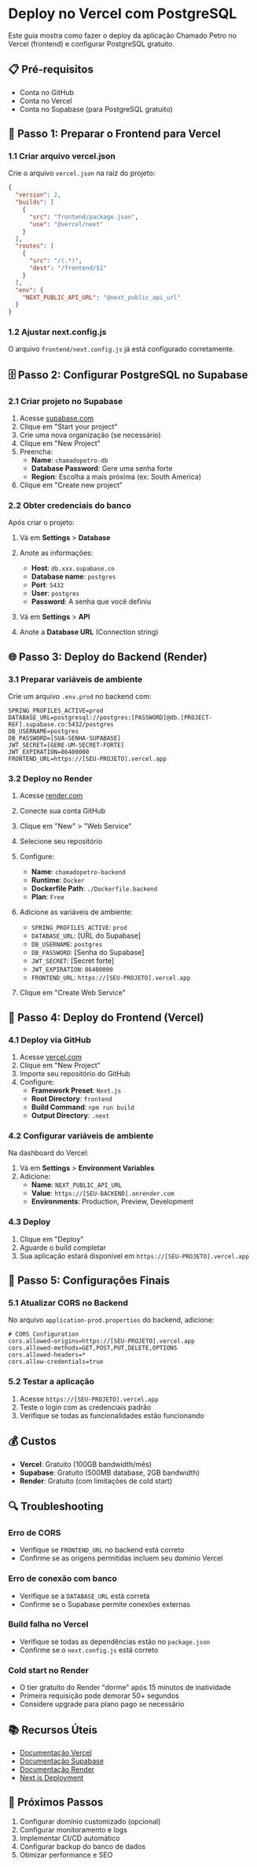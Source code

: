 # Deploy no Vercel com PostgreSQL

Este guia mostra como fazer o deploy da aplicação Chamado Petro no Vercel (frontend) e configurar PostgreSQL gratuito.

## 📋 Pré-requisitos

- Conta no GitHub
- Conta no Vercel
- Conta no Supabase (para PostgreSQL gratuito)

## 🚀 Passo 1: Preparar o Frontend para Vercel

### 1.1 Criar arquivo vercel.json

Crie o arquivo `vercel.json` na raiz do projeto:

```json
{
  "version": 2,
  "builds": [
    {
      "src": "frontend/package.json",
      "use": "@vercel/next"
    }
  ],
  "routes": [
    {
      "src": "/(.*)",
      "dest": "/frontend/$1"
    }
  ],
  "env": {
    "NEXT_PUBLIC_API_URL": "@next_public_api_url"
  }
}
```

### 1.2 Ajustar next.config.js

O arquivo `frontend/next.config.js` já está configurado corretamente.

## 🗄️ Passo 2: Configurar PostgreSQL no Supabase

### 2.1 Criar projeto no Supabase

1. Acesse [supabase.com](https://supabase.com)
2. Clique em "Start your project"
3. Crie uma nova organização (se necessário)
4. Clique em "New Project"
5. Preencha:
   - **Name**: `chamadopetro-db`
   - **Database Password**: Gere uma senha forte
   - **Region**: Escolha a mais próxima (ex: South America)
6. Clique em "Create new project"

### 2.2 Obter credenciais do banco

Após criar o projeto:

1. Vá em **Settings** > **Database**
2. Anote as informações:
   - **Host**: `db.xxx.supabase.co`
   - **Database name**: `postgres`
   - **Port**: `5432`
   - **User**: `postgres`
   - **Password**: A senha que você definiu

3. Vá em **Settings** > **API**
4. Anote a **Database URL** (Connection string)

## 🌐 Passo 3: Deploy do Backend (Render)

### 3.1 Preparar variáveis de ambiente

Crie um arquivo `.env.prod` no backend com:

```env
SPRING_PROFILES_ACTIVE=prod
DATABASE_URL=postgresql://postgres:[PASSWORD]@db.[PROJECT-REF].supabase.co:5432/postgres
DB_USERNAME=postgres
DB_PASSWORD=[SUA-SENHA-SUPABASE]
JWT_SECRET=[GERE-UM-SECRET-FORTE]
JWT_EXPIRATION=86400000
FRONTEND_URL=https://[SEU-PROJETO].vercel.app
```

### 3.2 Deploy no Render

1. Acesse [render.com](https://render.com)
2. Conecte sua conta GitHub
3. Clique em "New" > "Web Service"
4. Selecione seu repositório
5. Configure:
   - **Name**: `chamadopetro-backend`
   - **Runtime**: `Docker`
   - **Dockerfile Path**: `./Dockerfile.backend`
   - **Plan**: `Free`

6. Adicione as variáveis de ambiente:
   - `SPRING_PROFILES_ACTIVE`: `prod`
   - `DATABASE_URL`: [URL do Supabase]
   - `DB_USERNAME`: `postgres`
   - `DB_PASSWORD`: [Senha do Supabase]
   - `JWT_SECRET`: [Secret forte]
   - `JWT_EXPIRATION`: `86400000`
   - `FRONTEND_URL`: `https://[SEU-PROJETO].vercel.app`

7. Clique em "Create Web Service"

## 🎨 Passo 4: Deploy do Frontend (Vercel)

### 4.1 Deploy via GitHub

1. Acesse [vercel.com](https://vercel.com)
2. Clique em "New Project"
3. Importe seu repositório do GitHub
4. Configure:
   - **Framework Preset**: `Next.js`
   - **Root Directory**: `frontend`
   - **Build Command**: `npm run build`
   - **Output Directory**: `.next`

### 4.2 Configurar variáveis de ambiente

Na dashboard do Vercel:

1. Vá em **Settings** > **Environment Variables**
2. Adicione:
   - **Name**: `NEXT_PUBLIC_API_URL`
   - **Value**: `https://[SEU-BACKEND].onrender.com`
   - **Environments**: Production, Preview, Development

### 4.3 Deploy

1. Clique em "Deploy"
2. Aguarde o build completar
3. Sua aplicação estará disponível em `https://[SEU-PROJETO].vercel.app`

## 🔧 Passo 5: Configurações Finais

### 5.1 Atualizar CORS no Backend

No arquivo `application-prod.properties` do backend, adicione:

```properties
# CORS Configuration
cors.allowed-origins=https://[SEU-PROJETO].vercel.app
cors.allowed-methods=GET,POST,PUT,DELETE,OPTIONS
cors.allowed-headers=*
cors.allow-credentials=true
```

### 5.2 Testar a aplicação

1. Acesse `https://[SEU-PROJETO].vercel.app`
2. Teste o login com as credenciais padrão
3. Verifique se todas as funcionalidades estão funcionando

## 💰 Custos

- **Vercel**: Gratuito (100GB bandwidth/mês)
- **Supabase**: Gratuito (500MB database, 2GB bandwidth)
- **Render**: Gratuito (com limitações de cold start)

## 🔍 Troubleshooting

### Erro de CORS
- Verifique se `FRONTEND_URL` no backend está correto
- Confirme se as origens permitidas incluem seu domínio Vercel

### Erro de conexão com banco
- Verifique se a `DATABASE_URL` está correta
- Confirme se o Supabase permite conexões externas

### Build falha no Vercel
- Verifique se todas as dependências estão no `package.json`
- Confirme se o `next.config.js` está correto

### Cold start no Render
- O tier gratuito do Render "dorme" após 15 minutos de inatividade
- Primeira requisição pode demorar 50+ segundos
- Considere upgrade para plano pago se necessário

## 📚 Recursos Úteis

- [Documentação Vercel](https://vercel.com/docs)
- [Documentação Supabase](https://supabase.com/docs)
- [Documentação Render](https://render.com/docs)
- [Next.js Deployment](https://nextjs.org/docs/deployment)

## 🎯 Próximos Passos

1. Configurar domínio customizado (opcional)
2. Configurar monitoramento e logs
3. Implementar CI/CD automático
4. Configurar backup do banco de dados
5. Otimizar performance e SEO